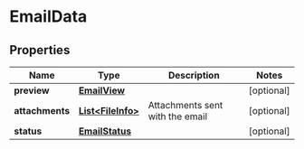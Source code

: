 

# EmailData


## Properties

| Name | Type | Description | Notes |
|------------ | ------------- | ------------- | -------------|
|**preview** | [**EmailView**](EmailView.md) |  |  [optional] |
|**attachments** | [**List&lt;FileInfo&gt;**](FileInfo.md) | Attachments sent with the email |  [optional] |
|**status** | [**EmailStatus**](EmailStatus.md) |  |  [optional] |



